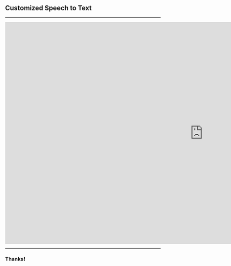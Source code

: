 ## Customized Speech to Text


---

<iframe width="1280" height="720" src="https://www.youtube.com/embed/IKZToY-V16w" frameborder="0" allow="accelerometer; autoplay; encrypted-media; gyroscope; picture-in-picture" allowfullscreen></iframe>

---

### Thanks!
